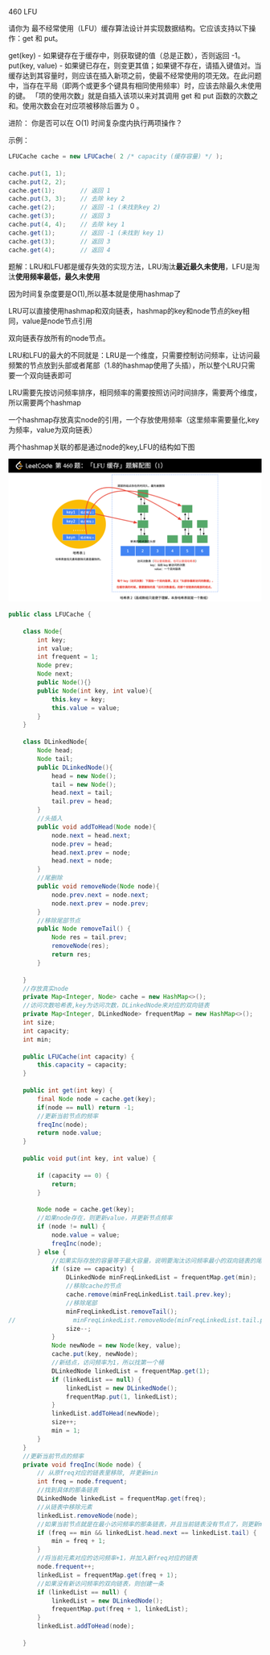 460 LFU

请你为 最不经常使用（LFU）缓存算法设计并实现数据结构。它应该支持以下操作：get 和 put。

get(key) - 如果键存在于缓存中，则获取键的值（总是正数），否则返回 -1。
put(key, value) - 如果键已存在，则变更其值；如果键不存在，请插入键值对。当缓存达到其容量时，则应该在插入新项之前，使最不经常使用的项无效。在此问题中，当存在平局（即两个或更多个键具有相同使用频率）时，应该去除最久未使用的键。
「项的使用次数」就是自插入该项以来对其调用 get 和 put 函数的次数之和。使用次数会在对应项被移除后置为 0 。

 

进阶：
你是否可以在 O(1) 时间复杂度内执行两项操作？

 

示例：

```java
LFUCache cache = new LFUCache( 2 /* capacity (缓存容量) */ );

cache.put(1, 1);
cache.put(2, 2);
cache.get(1);       // 返回 1
cache.put(3, 3);    // 去除 key 2
cache.get(2);       // 返回 -1 (未找到key 2)
cache.get(3);       // 返回 3
cache.put(4, 4);    // 去除 key 1
cache.get(1);       // 返回 -1 (未找到 key 1)
cache.get(3);       // 返回 3
cache.get(4);       // 返回 4
```

题解：LRU和LFU都是缓存失效的实现方法，LRU淘汰**最近最久未使用**，LFU是淘汰**使用频率最低，最久未使用**

因为时间复杂度要是O(1),所以基本就是使用hashmap了

LRU可以直接使用hashmap和双向链表，hashmap的key和node节点的key相同，value是node节点引用

双向链表存放所有的node节点。

LRU和LFU的最大的不同就是：LRU是一个维度，只需要控制访问频率，让访问最频繁的节点放到头部或者尾部（1.8的hashmap使用了头插），所以整个LRU只需要一个双向链表即可

LRU需要先按访问频率排序，相同频率的需要按照访问时间排序，需要两个维度，所以需要两个hashmap

一个hashmap存放真实node的引用，一个存放使用频率（这里频率需要量化,key为频率，value为双向链表）

两个hashmap关联的都是通过node的key,LFU的结构如下图

![01.png](460_LFU.assets/9e1fd010642e306d4616e6580d0ac75ee4fd1ecca7a3351ae1be415c35d10f5a-01.png)

```java
public class LFUCache {

    class Node{
        int key;
        int value;
        int frequent = 1;
        Node prev;
        Node next;
        public Node(){}
        public Node(int key, int value){
            this.key = key;
            this.value = value;
        }
    }

    class DLinkedNode{
        Node head;
        Node tail;
        public DLinkedNode(){
            head = new Node();
            tail = new Node();
            head.next = tail;
            tail.prev = head;
        }
        //头插入
        public void addToHead(Node node){
            node.next = head.next;
            node.prev = head;
            head.next.prev = node;
            head.next = node;
        }
        //尾删除
        public void removeNode(Node node){
            node.prev.next = node.next;
            node.next.prev = node.prev;
        }
        //移除尾部节点
        public Node removeTail() {
            Node res = tail.prev;
            removeNode(res);
            return res;
        }

    }
    //存放真实node
    private Map<Integer, Node> cache = new HashMap<>();
    //访问次数哈希表,key为访问次数，DLinkedNode来对应的双向链表
    private Map<Integer, DLinkedNode> frequentMap = new HashMap<>();
    int size;
    int capacity;
    int min;

    public LFUCache(int capacity) {
        this.capacity = capacity;
    }

    public int get(int key) {
        final Node node = cache.get(key);
        if(node == null) return -1;
        //更新当前节点的频率
        freqInc(node);
        return node.value;
    }

    public void put(int key, int value) {

        if (capacity == 0) {
            return;
        }

        Node node = cache.get(key);
        //如果node存在，则更新value，并更新节点频率
        if (node != null) {
            node.value = value;
            freqInc(node);
        } else {
            //如果实际存放的容量等于最大容量，说明要淘汰访问频率最小的双向链表的尾部
            if (size == capacity) {
                DLinkedNode minFreqLinkedList = frequentMap.get(min);
                //移除cache的节点
                cache.remove(minFreqLinkedList.tail.prev.key);
                //移除尾部
                minFreqLinkedList.removeTail();
//                minFreqLinkedList.removeNode(minFreqLinkedList.tail.prev); // 这里不需要维护min, 因为下面add了newNode后min肯定是1.
                size--;
            }
            Node newNode = new Node(key, value);
            cache.put(key, newNode);
            //新结点，访问频率为1，所以找第一个桶
            DLinkedNode linkedList = frequentMap.get(1);
            if (linkedList == null) {
                linkedList = new DLinkedNode();
                frequentMap.put(1, linkedList);
            }
            linkedList.addToHead(newNode);
            size++;
            min = 1;
        }
    }
    //更新当前节点的频率
    private void freqInc(Node node) {
        // 从原freq对应的链表里移除, 并更新min
        int freq = node.frequent;
        //找到具体的那条链表
        DLinkedNode linkedList = frequentMap.get(freq);
        //从链表中移除元素
        linkedList.removeNode(node);
        //如果当前节点就是在最小访问频率的那条链表，并且当前链表没有节点了，则更新min为freq + 1
        if (freq == min && linkedList.head.next == linkedList.tail) {
            min = freq + 1;
        }
        //将当前元素对应的访问频率+1，并加入新freq对应的链表
        node.frequent++;
        linkedList = frequentMap.get(freq + 1);
        //如果没有新访问频率的双向链表，则创建一条
        if (linkedList == null) {
            linkedList = new DLinkedNode();
            frequentMap.put(freq + 1, linkedList);
        }
        linkedList.addToHead(node);

    }
```

